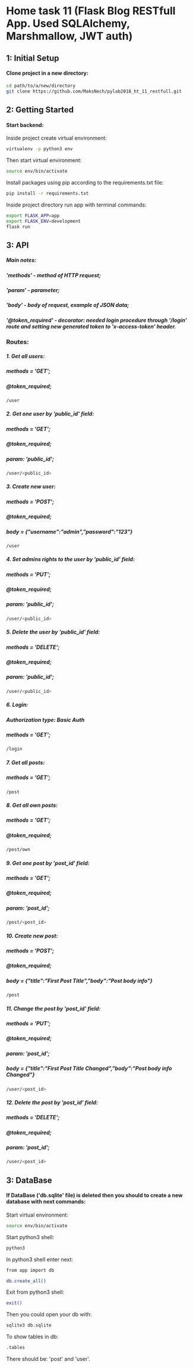 # Home task 11 (Flask Blog RESTfull App. Used SQLAlchemy, Marshmallow, JWT auth)

## 1: Initial Setup

#### Clone project in a new directory:
```bash
cd path/to/a/new/directory
git clone https://github.com/MaksNech/pylab2018_ht_11_restfull.git
```

## 2: Getting Started

#### Start backend:
Inside project create virtual environment:
```bash
virtualenv -p python3 env
```
Then start virtual environment:
```bash
source env/bin/activate
```
Install packages using pip according to the requirements.txt file:
```bash
pip install -r requirements.txt
```
Inside project directory run app with terminal commands:
```bash
export FLASK_APP=app
export FLASK_ENV=development
flask run
```

## 3: API

##### Main notes: 

##### 'methods' - method of HTTP request; 
##### 'param' - parameter; 
##### 'body' - body of request, example of JSON data; 
##### '@token_required' - decorator: needed login procedure through '/login' route and setting new generated token to 'x-access-token' header.
### Routes:

##### 1. Get all users:
##### methods = 'GET';
##### @token_required;
```bash
/user
```

##### 2. Get one user by 'public_id' field:
##### methods = 'GET';
##### @token_required;
##### param: 'public_id';
```bash
/user/<public_id>
```

##### 3. Create new user:
##### methods = 'POST';
##### @token_required;
##### body = {"username":"admin","password":"123"}
```bash
/user
```

##### 4. Set admins rights to the user by 'public_id' field:
##### methods = 'PUT';
##### @token_required;
##### param: 'public_id';
```bash
/user/<public_id>
```

##### 5. Delete the user by 'public_id' field:
##### methods = 'DELETE';
##### @token_required;
##### param: 'public_id';
```bash
/user/<public_id>
```

##### 6. Login:
##### Authorization type: Basic Auth
##### methods = 'GET';
```bash
/login
```

##### 7. Get all posts:
##### methods = 'GET';
```bash
/post
```

##### 8. Get all own posts:
##### methods = 'GET';
##### @token_required;
```bash
/post/own
```

##### 9. Get one post by 'post_id' field:
##### methods = 'GET';
##### @token_required;
##### param: 'post_id';
```bash
/post/<post_id>
```

##### 10. Create new post:
##### methods = 'POST';
##### @token_required;
##### body = {"title":"First Post Title","body":"Post body info"}

```bash
/post
```

##### 11. Change the post by 'post_id' field:
##### methods = 'PUT';
##### @token_required;
##### param: 'post_id';
##### body = {"title":"First Post Title Changed","body":"Post body info Changed"}

```bash
/user/<post_id>
```

##### 12. Delete the post by 'post_id' field:
##### methods = 'DELETE';
##### @token_required;
##### param: 'post_id';
```bash
/user/<post_id>
```

## 3: DataBase

#### If DataBase ('db.sqlite' file) is deleted then you should to create a new database with next commands:
Start virtual environment:
```bash
source env/bin/activate
```
Start python3 shell:
```bash
python3
```
In python3 shell enter next:
```bash
from app import db
```
```bash
db.create_all()
```
Exit from python3 shell:
```bash
exit()
```
Then you could open your db with:
```bash
sqlite3 db.sqlite
```
To show tables in db:
```bash
.tables
```
There should be: 'post' and 'user'.
   


